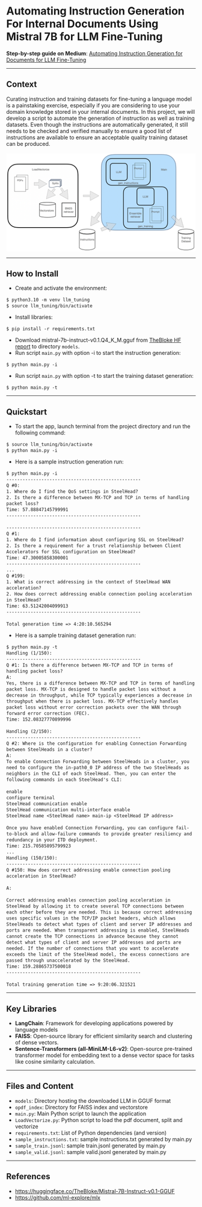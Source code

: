 # Automating Instruction Generation For Internal Documents Using Mistral 7B for LLM Fine-Tuning

**Step-by-step guide on Medium**: [Automating Instruction Generation for Documents for LLM Fine-Tuning](https://medium.com/@heelara/automating-instruction-generation-for-documents-for-llm-fine-tuning-5180d7288ccc)
___
## Context
Curating instruction and training datasets for fine-tuning a language model is a painstaking exercise, especially if you are considering to use your domain knowledge stored in your internal documents.
In this project, we will develop a script to automate the generation of instruction as well as training datasets. Even though the instructions are automatically generated, it still needs to be checked and verified manually to ensure a good list of instructions are available to ensure an acceptable quality training dataset can be produced.
<br><br>
![System Design](/assets/architecture.png)
___
## How to Install
- Create and activate the environment:
```
$ python3.10 -m venv llm_tuning
$ source llm_tuning/bin/activate
```
- Install libraries:
```
$ pip install -r requirements.txt
```
- Download mistral-7b-instruct-v0.1.Q4_K_M.gguf from [TheBloke HF report](https://huggingface.co/TheBloke/Mistral-7B-Instruct-v0.1-GGUF) to directory `models`.
- Run script `main.py` with option -i to start the instruction generation:
```
$ python main.py -i
```
- Run script `main.py` with option -t to start the training dataset generation:
```
$ python main.py -t
```
___
## Quickstart
- To start the app, launch terminal from the project directory and run the following command:
```
$ source llm_tuning/bin/activate
$ python main.py -i
```
- Here is a sample instruction generation run:
```
$ python main.py -i
--------------------------------------------------
Q #0: 
1. Where do I find the QoS settings in SteelHead?
2. Is there a difference between MX-TCP and TCP in terms of handling packet loss?
Time: 57.88847145799991
--------------------------------------------------

--------------------------------------------------
Q #1: 
1. Where do I find information about configuring SSL on SteelHead?
2. Is there a requirement for a trust relationship between Client Accelerators for SSL configuration on SteelHead?
Time: 47.30005858300001
--------------------------------------------------
...
Q #199:
1. What is correct addressing in the context of SteelHead WAN acceleration?
2. How does correct addressing enable connection pooling acceleration in SteelHead?
Time: 63.51242004099913
--------------------------------------------------

Total generation time => 4:20:10.565294
```
- Here is a sample training dataset generation run:
```
$ python main.py -t
Handling (1/150):
--------------------------------------------------
Q #1: Is there a difference between MX-TCP and TCP in terms of handling packet loss?
A:
Yes, there is a difference between MX-TCP and TCP in terms of handling packet loss. MX-TCP is designed to handle packet loss without a decrease in throughput, while TCP typically experiences a decrease in throughput when there is packet loss. MX-TCP effectively handles packet loss without error correction packets over the WAN through forward error correction (FEC).
Time: 152.08327770899996

Handling (2/150):
--------------------------------------------------
Q #2: Where is the configuration for enabling Connection Forwarding between SteelHeads in a cluster?
A:
To enable Connection Forwarding between SteelHeads in a cluster, you need to configure the in-path0_0 IP address of the two SteelHeads as neighbors in the CLI of each SteelHead. Then, you can enter the following commands in each SteelHead's CLI:

enable
configure terminal
SteelHead communication enable
SteelHead communication multi-interface enable
SteelHead name <SteelHead name> main-ip <SteelHead IP address>

Once you have enabled Connection Forwarding, you can configure fail-to-block and allow-failure commands to provide greater resiliency and redundancy in your ITD deployment.
Time: 215.70585895799923
...
Handling (150/150):
--------------------------------------------------
Q #150: How does correct addressing enable connection pooling acceleration in SteelHead?

A:

Correct addressing enables connection pooling acceleration in SteelHead by allowing it to create several TCP connections between each other before they are needed. This is because correct addressing uses specific values in the TCP/IP packet headers, which allows SteelHeads to detect what types of client and server IP addresses and ports are needed. When transparent addressing is enabled, SteelHeads cannot create the TCP connections in advance because they cannot detect what types of client and server IP addresses and ports are needed. If the number of connections that you want to accelerate exceeds the limit of the SteelHead model, the excess connections are passed through unaccelerated by the SteelHead.
Time: 159.28865737500018
--------------------------------------------------

Total training generation time => 9:20:06.321521
```
___
## Key Libraries
- **LangChain**: Framework for developing applications powered by language models
- **FAISS**: Open-source library for efficient similarity search and clustering of dense vectors.
- **Sentence-Transformers (all-MiniLM-L6-v2)**: Open-source pre-trained transformer model for embedding text to a dense vector space for tasks like cosine similarity calculation.

___
## Files and Content
- `models`: Directory hosting the downloaded LLM in GGUF format
- `opdf_index`: Directory for FAISS index and vectorstore
- `main.py`: Main Python script to launch the application
- `LoadVectorize.py`: Python script to load the pdf document, split and vectorize
- `requirements.txt`: List of Python dependencies (and version)
- `sample_instructions.txt`: sample instructions.txt generated by main.py
- `sample_train.jsonl`: sample train.jsonl generated by main.py
- `sample_valid.jsonl`: sample valid.jsonl generated by main.py
___

## References
- https://huggingface.co/TheBloke/Mistral-7B-Instruct-v0.1-GGUF
- https://github.com/ml-explore/mlx
